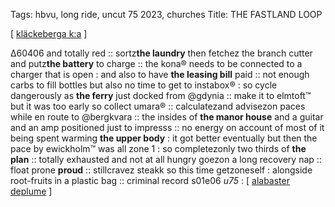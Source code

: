 Tags: hbvu, long ride, uncut 75 2023, churches
Title: THE FASTLAND LOOP
  
[ [kläckeberga k:a](https://maps.app.goo.gl/ArSJeGr6zEfiewsH8) ]

∆60406 and totally red :: sortz**the laundry** then fetchez the branch cutter and putz**the battery** to charge :: the kona® needs to be connected to a charger that is open : and also to have **the leasing bill** paid :: not enough carbs to fill bottles but also no time to get to instabox® : so cycle dangerously as **the ferry** just docked from @gdynia :: make it to elmtoft™ but it was too early so collect umara® :: calculatezand advisezon paces while en route to @bergkvara :: the insides of **the manor house** and a guitar and an amp positioned just to impresss :: no energy on account of most of it being spent warming **the upper body** : it got better eventually but then the pace by ewickholm™ was all zone 1 : so completezonly two thirds of **the plan** :: totally exhausted and not at all hungry goezon a long recovery nap :: float prone **proud** :: stillcravez steakk so this time getzoneself : alongside root-fruits in a plastic bag :: criminal record s01e06
_u75_ : [ [alabaster deplume](https://www.allmusic.com/album/come-with-fierce-grace-mw0004032956) ]